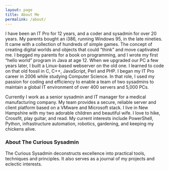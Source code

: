 ```yaml
---
layout: page
title: About Me 
permalink: /about/
---
```


I have been an IT Pro for 12 years, and a coder and sysadmin for over 20 years. My parents bought an i386, running Windows 95, in the late nineties. It came with a collection of hundreds of simple games. The concept of creating digital worlds and objects that could “think” and move captivated me. I begged my parents for a book on programming, and I wrote my first “hello world” program in Java at age 12. When we upgraded our PC a few years later, I built a Linux-based webserver on the old one. I learned to code on that old fossil in C, C++, JavaScript, Perl and PHP. I began my IT Pro career in 2006 while studying Computer Science. In that role, I used my passion for coding and efficiency to enable a team of two sysadmins to maintain a global IT environment of over 400 servers and 5,000 PCs.

Currently I work as a senior sysadmin and IT manager for a medical manufacturing company. My team provides a secure, reliable server and client platform based on a VMware and Microsoft stack. 
I live in New Hampshire with my two adorable children and beautiful wife. I love to hike, Crossfit, play guitar, and read. My current interests include PowerShell, Python, infrastructure automation, robotics, gardening, and keeping my chickens alive.

### About The Curious Sysadmin

The Curious Sysadmin deconstructs excellence into practical tools, techniques and principles. It also serves as a journal of my projects and eclectic interests.
